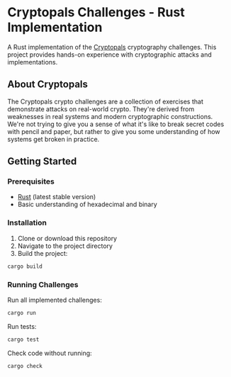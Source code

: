# Cryptopals Challenges - Rust Implementation

A Rust implementation of the [Cryptopals](https://cryptopals.com/) cryptography challenges. This project provides hands-on experience with cryptographic attacks and implementations.

## About Cryptopals

The Cryptopals crypto challenges are a collection of exercises that demonstrate attacks on real-world crypto. They're derived from weaknesses in real systems and modern cryptographic constructions. We're not trying to give you a sense of what it's like to break secret codes with pencil and paper, but rather to give you some understanding of how systems get broken in practice.

## Getting Started

### Prerequisites

- [Rust](https://rustup.rs/) (latest stable version)
- Basic understanding of hexadecimal and binary

### Installation

1. Clone or download this repository
2. Navigate to the project directory
3. Build the project:

```bash
cargo build
```

### Running Challenges

Run all implemented challenges:
```bash
cargo run
```

Run tests:
```bash
cargo test
```

Check code without running:
```bash
cargo check
```
